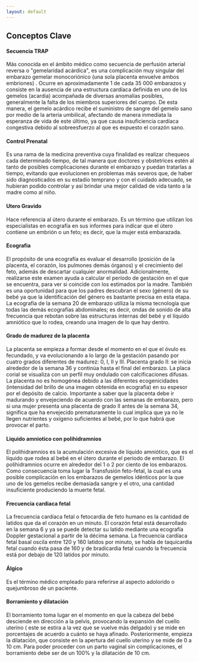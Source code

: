 ```yaml
---
layout: default
---
```


## Conceptos Clave  



#### Secuencia TRAP
Más conocida en el ámbito médico como secuencia de perfusión arterial reversa o "gemelaridad acárdica", es una complicación muy singular del embarazo gemelar monocoriónico (una sola placenta envuelve ambos embriones) . Ocurre en aproximadamente 1 de cada 35 000 embarazos y consiste en la ausencia de una estructura cardíaca definida en uno de los gemelos (acardia) acompañada de diversas anomalías posibles, generalmente la falta de los miembros superiores del cuerpo. De esta manera, el gemelo acárdico recibe el suministro de sangre del gemelo sano por medio de la arteria umbilical, afectando de manera inmediata la esperanza de vida de este último, ya que causa insuficiencia cardíaca congestiva debido al sobreesfuerzo al que es expuesto el corazón sano. 


#### Control Prenatal
Es una rama de la medicina preventiva cuya finalidad es realizar chequeos cada determinado tiempo, de tal manera que doctores y obstetrices estén al tanto de posibles complicaciones durante el embarazo y puedan tratarlas a tiempo, evitando que evolucionen en problemas más severos que, de haber sido diagnosticados en su estadío temprano y con el cuidado adecuado, se hubieran podido controlar y así brindar una mejor calidad de vida tanto a la madre como al niño.


#### Utero Gravido
Hace referencia al útero durante el embarazo. Es un término que utilizan los especialistas en ecografía en sus informes para indicar que el útero contiene un embrión o un feto; es decir, que la mujer está embarazada.

#### Ecografia
El propósito de una ecografía es evaluar el desarrollo (posición de la placenta, el corazón, los pulmones demás órganos) y el crecimiento del feto, además de descartar cualquier anormalidad. Adicionalmente, realizarse este examen ayuda a calcular el período de gestación en el que se encuentra, para ver si coincide con los estimados por la madre. También es una oportunidad para que los padres descubran el sexo (género) de su bebé ya que la identificación del género es bastante precisa en esta etapa. La ecografía de la semana 20 de embarazo utiliza la misma tecnología que todas las demás ecografías abdominales; es decir, ondas de sonido de alta frecuencia que rebotan sobre las estructuras internas del bebé y el líquido amniótico que lo rodea, creando una imagen de lo que hay dentro.


#### Grado de madurez de la placenta
La placenta se empieza a formar desde el momento en el que el óvulo es fecundado, y va evolucionando a lo largo de la gestación pasando por cuatro grados diferentes de madurez: 0, I, II y III.
Placenta grado II: se inicia alrededor de la semana 36 y continúa hasta el final del embarazo. La placa corial se visualiza con un perfil muy ondulado con calcificaciones difusas. La placenta no es homogénea debido a las diferentes ecogenicidades (intensidad del brillo de una imagen obtenida en ecografía) en su espesor por el depósito de calcio. Importante a saber que la placenta debe ir madurando y envejeciendo de acuerdo con las semanas de embarazo, pero si una mujer presenta una placenta de grado II antes de la semana 34, significa que ha envejecido prematuramente lo cual implica que ya no le llegen nutrientes y oxígeno suficientes al bebé, por lo que habrá que provocar el parto.


#### Liquido amniotico con polihidramnios
El polihidramnios es la acumulación excesiva de líquido amniótico, que es el líquido que rodea al bebé en el útero durante el periodo de embarazo. El polihidramnios ocurre en alrededor del 1 o 2 por ciento de los embarazos. Como consecuencia toma lugar la Transfusión feto-fetal, la cual es una posible complicación en los embarazos de gemelos idénticos por la que uno de los gemelos recibe demasiada sangre y el otro, una cantidad insuficiente produciendo la muerte fetal.


#### Frecuencia cardiaca fetal
La frecuencia cardíaca fetal o fetocardia de feto humano es la cantidad de latidos que da el corazón en un minuto. El corazón fetal está desarrollado en la semana 6 y ya se puede detectar su latido mediante una ecografía Doppler gestacional a partir de la décima semana. La frecuencia cardíaca fetal basal oscila entre 120 y 160 latidos por minuto, se habla de taquicardia fetal cuando ésta pasa de 160 y de bradicardia fetal cuando la frecuencia está por debajo de 120 latidos por minuto.


#### Álgico 
Es el término médico empleado para referirse al aspecto adolorido o quejumbroso de un paciente.


#### Borramiento y dilatación
El borramiento toma lugar en el momento en que la cabeza del bebé desciende en dirección a la pelvis, provocando la expansión del cuello uterino ( este se estira a la vez que se vuelve más delgado) y se mide en porcentajes de acuerdo a cuánto se haya afinado. Posteriormente, empieza la dilatación, que consiste en la apertura del cuello uterino y se mide de 0 a 10 cm. Para poder proceder con un parto vaginal sin complicaciones, el borramiento debe ser de un 100% y la dilatación de 10 cm.

